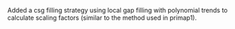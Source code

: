 Added a csg filling strategy using local gap filling with polynomial trends to calculate scaling factors (similar to the method used in primap1).
